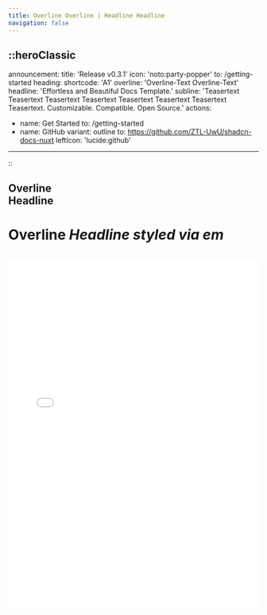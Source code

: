 ```yaml
---
title: Overline Overline | Headline Headline
navigation: false
---
```


::heroClassic
---
announcement:
  title: 'Release v0.3.1'
  icon: 'noto:party-popper'
  to: /getting-started
heading:
  shortcode: 'A1'
  overline: 'Overline-Text Overline-Text'
  headline: 'Effortless and Beautiful Docs Template.'
  subline: 'Teasertext Teasertext Teasertext Teasertext Teasertext Teasertext Teasertext Teasertext. Customizable. Compatible. Open Source.'
actions:
  - name: Get Started
    to: /getting-started
  - name: GitHub
    variant: outline
    to: https://github.com/ZTL-UwU/shadcn-docs-nuxt
    leftIcon: 'lucide:github'
---
::

## Overline<br>Headline
# Overline _Headline styled via em_
<br>

<div class="border rounded-lg shadow-md">
  <iframe src="/getting-started/introduction" height="700" width="100%" class="rounded-lg" scrolling="no" frameborder="0">
</div>
